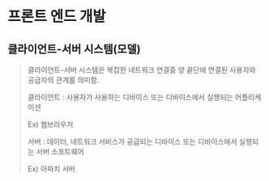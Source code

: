 # 프론트 엔드 개발

## 클라이언트-서버 시스템(모델)

> 클라이언트-서버 시스템은 복잡한 네트워크 연결중 양 끝단에 연결된 사용자와 공급자의 관계를 의미함.
> 
> 클라이언트 : 사용자가 사용하는 디바이스 또는 디바이스에서 실행되는 어플리케이션
> 
> Ex) 웹브라우저
> 
> 서버 : 데이터, 네트워크 서비스가 공급되는 디바이스 또는 디바이스에서 실행되는 서버 소프트웨어
> 
> Ex) 아파치 서버
